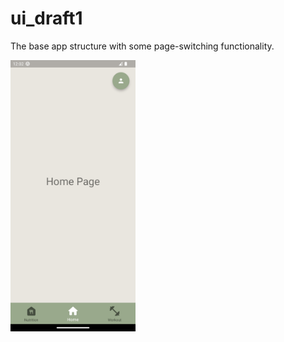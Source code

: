 # ui_draft1
The base app structure with some page-switching functionality.

<img src="Screenshot_1677258131.png" width="200" />

